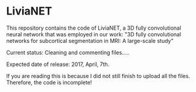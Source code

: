 # LiviaNET
This repository contains the code of LiviaNET, a 3D fully convolutional neural network that was employed in our work: "3D fully convolutional networks for subcortical segmentation in MRI: A large-scale study"

Current status: Cleaning and commenting files.....

Expected date of release: 2017, April, 7th.


If you are reading this is because I did not still finish to upload all the files. Therefore, the code is incomplete!

